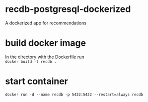 # recdb-postgresql-dockerized
A dockerized app for recommendations

# build docker image
In the directory with the Dockerfile run\
`docker build -t recdb .`

# start container
`docker run -d --name recdb -p 5432:5432 --restart=always recdb`